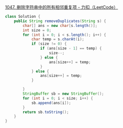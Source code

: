[1047. 删除字符串中的所有相邻重复项 - 力扣（LeetCode）](https://leetcode.cn/problems/remove-all-adjacent-duplicates-in-string/description/)





```java
class Solution {
    public String removeDuplicates(String s) {
        char[] ans = new char[s.length()];
        int size = 0;
        for (int i = 0; i < s.length(); i++) {
            char temp = s.charAt(i);
            if (size != 0) {
                if (ans[size - 1] == temp) {
                    size--;
                } else {
                    ans[size++] = temp;
                }
            } else {
                ans[size++] = temp;
            }

        }
        StringBuffer sb = new StringBuffer();
        for (int i = 0; i < size; i++) {
            sb.append(ans[i]);
        }
        return sb.toString();
    }
}
```